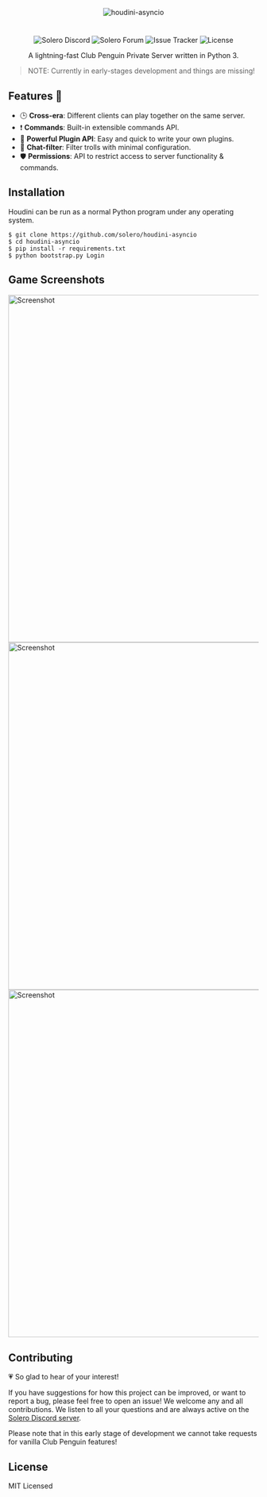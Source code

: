 <p align="center">
   <img alt="houdini-asyncio" src="https://user-images.githubusercontent.com/32749673/64740929-d4435c00-d4ee-11e9-9b9f-f45236b8b61f.png">
</p>

#

<p align="center">
<img alt="Solero Discord" src="https://img.shields.io/discord/323290581063172096?color=7289DA&label=discord">
<img alt="Solero Forum" src="https://img.shields.io/discourse/https/solero.me/topics?color=73afb6">
<img alt="Issue Tracker" src="https://img.shields.io/github/issues/solero/houdini-asyncio">
<img alt="License" src="https://img.shields.io/github/license/solero/houdini-asyncio">
</p>

<p align="center">A lightning-fast Club Penguin Private Server written in Python 3.</p>

> NOTE: Currently in early-stages development and things are missing!

## Features :space_invader:

* :clock3: **Cross-era**: Different clients can play together on the same server.
* :exclamation: **Commands**: Built-in extensible commands API.
* :electric_plug: **Powerful Plugin API**: Easy and quick to write your own plugins.
* :speech_balloon: **Chat-filter**: Filter trolls with minimal configuration.
* :shield: **Permissions**: API to restrict access to server functionality & commands.

## Installation

Houdini can be run as a normal Python program under any operating system.

```shell
$ git clone https://github.com/solero/houdini-asyncio
$ cd houdini-asyncio
$ pip install -r requirements.txt
$ python bootstrap.py Login
```

## Game Screenshots

<img alt="Screenshot" width="700px" src="https://user-images.githubusercontent.com/32749673/64743472-05745a00-d4f8-11e9-9eed-f3565dc2e821.png">

<img alt="Screenshot" width="700px" src="https://user-images.githubusercontent.com/32749673/64743711-d8747700-d4f8-11e9-9bab-de08090db34d.png">

<img alt="Screenshot" width="700px" src="https://user-images.githubusercontent.com/32749673/64743891-854ef400-d4f9-11e9-8d78-9d73493eb04d.png">

## Contributing
:heartpulse: So glad to hear of your interest!

If you have suggestions for how this project can be improved, or want to report a bug, please feel free to open an issue! We welcome any and all contributions. We listen to all your questions and are always active on the [Solero Discord server](https://solero.me/discord).

Please note that in this early stage of development we cannot take requests for vanilla Club Penguin features!

## License
MIT Licensed
